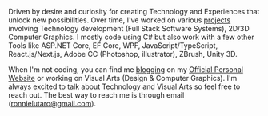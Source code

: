 Driven by desire and curiosity for creating Technology and Experiences that unlock new possibilities. Over time, I've worked on various [projects](https://ronnielutalo.github.io/work/engineering/) involving Technology development (Full Stack Software Systems), 2D/3D Computer Graphics. I mostly code using C# but also work with a few other Tools like ASP.NET Core, EF Core, WPF, JavaScript/TypeScript, React.js/Next.js, Adobe CC (Photoshop, illustrator), ZBrush, Unity 3D.

When I'm not coding, you can find me [blogging](https://ronnielutalo.github.io/blog/) on my [Official Personal Website](https://ronnielutalo.github.io/) or working on Visual Arts (Design & Computer Graphics). I'm always excited to talk about Technology and Visual Arts so feel free to reach out. The best way to reach me is through email (ronnielutaro@gmail.com).

